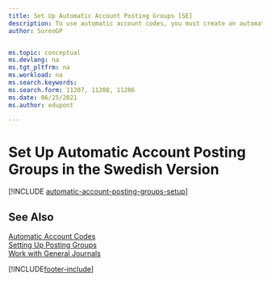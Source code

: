 ```yaml
---
title: Set Up Automatic Account Posting Groups [SE]
description: To use automatic account codes, you must create an automatic account posting group in the Swedish version.
author: SorenGP


ms.topic: conceptual
ms.devlang: na
ms.tgt_pltfrm: na
ms.workload: na
ms.search.keywords:
ms.search.form: 11207, 11208, 11206
ms.date: 06/25/2021
ms.author: edupont

---
```

# Set Up Automatic Account Posting Groups in the Swedish Version

[!INCLUDE [automatic-account-posting-groups-setup](../includes/FISE/automatic-account-posting-groups-setup.md)]

## See Also

[Automatic Account Codes](automatic-account-codes.md)  
[Setting Up Posting Groups](../../finance-posting-groups.md)  
[Work with General Journals](../../ui-work-general-journals.md)  


[!INCLUDE[footer-include](../../includes/footer-banner.md)]